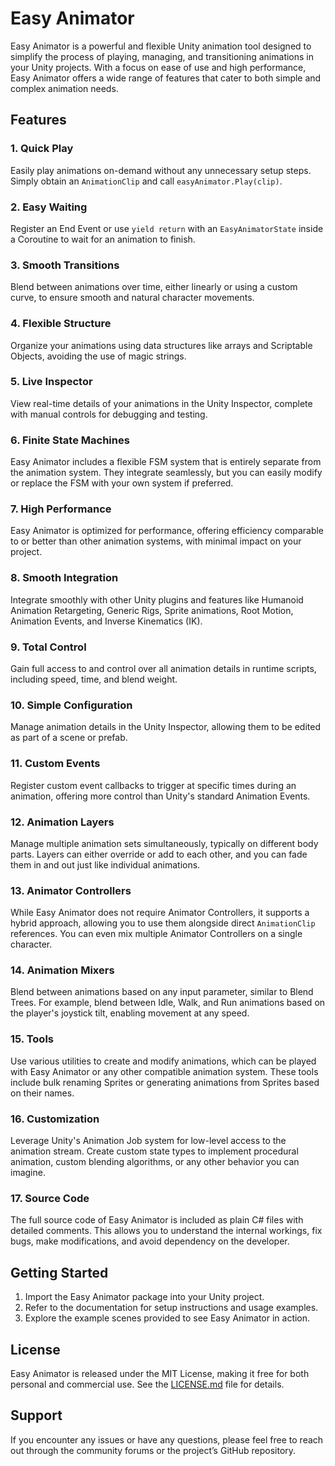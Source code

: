 # Easy Animator

Easy Animator is a powerful and flexible Unity animation tool designed to simplify the process of playing, managing, and transitioning animations in your Unity projects. With a focus on ease of use and high performance, Easy Animator offers a wide range of features that cater to both simple and complex animation needs.

## Features

### 1. Quick Play
Easily play animations on-demand without any unnecessary setup steps. Simply obtain an `AnimationClip` and call `easyAnimator.Play(clip)`.

### 2. Easy Waiting
Register an End Event or use `yield return` with an `EasyAnimatorState` inside a Coroutine to wait for an animation to finish.

### 3. Smooth Transitions
Blend between animations over time, either linearly or using a custom curve, to ensure smooth and natural character movements.

### 4. Flexible Structure
Organize your animations using data structures like arrays and Scriptable Objects, avoiding the use of magic strings.

### 5. Live Inspector
View real-time details of your animations in the Unity Inspector, complete with manual controls for debugging and testing.

### 6. Finite State Machines
Easy Animator includes a flexible FSM system that is entirely separate from the animation system. They integrate seamlessly, but you can easily modify or replace the FSM with your own system if preferred.

### 7. High Performance
Easy Animator is optimized for performance, offering efficiency comparable to or better than other animation systems, with minimal impact on your project.

### 8. Smooth Integration
Integrate smoothly with other Unity plugins and features like Humanoid Animation Retargeting, Generic Rigs, Sprite animations, Root Motion, Animation Events, and Inverse Kinematics (IK).

### 9. Total Control
Gain full access to and control over all animation details in runtime scripts, including speed, time, and blend weight.

### 10. Simple Configuration
Manage animation details in the Unity Inspector, allowing them to be edited as part of a scene or prefab.

### 11. Custom Events
Register custom event callbacks to trigger at specific times during an animation, offering more control than Unity's standard Animation Events.

### 12. Animation Layers
Manage multiple animation sets simultaneously, typically on different body parts. Layers can either override or add to each other, and you can fade them in and out just like individual animations.

### 13. Animator Controllers
While Easy Animator does not require Animator Controllers, it supports a hybrid approach, allowing you to use them alongside direct `AnimationClip` references. You can even mix multiple Animator Controllers on a single character.

### 14. Animation Mixers
Blend between animations based on any input parameter, similar to Blend Trees. For example, blend between Idle, Walk, and Run animations based on the player's joystick tilt, enabling movement at any speed.

### 15. Tools
Use various utilities to create and modify animations, which can be played with Easy Animator or any other compatible animation system. These tools include bulk renaming Sprites or generating animations from Sprites based on their names.

### 16. Customization
Leverage Unity's Animation Job system for low-level access to the animation stream. Create custom state types to implement procedural animation, custom blending algorithms, or any other behavior you can imagine.

### 17. Source Code
The full source code of Easy Animator is included as plain C# files with detailed comments. This allows you to understand the internal workings, fix bugs, make modifications, and avoid dependency on the developer.

## Getting Started

1. Import the Easy Animator package into your Unity project.
2. Refer to the documentation for setup instructions and usage examples.
3. Explore the example scenes provided to see Easy Animator in action.

## License

Easy Animator is released under the MIT License, making it free for both personal and commercial use. See the [LICENSE.md](LICENSE.md) file for details.

## Support

If you encounter any issues or have any questions, please feel free to reach out through the community forums or the project’s GitHub repository.

